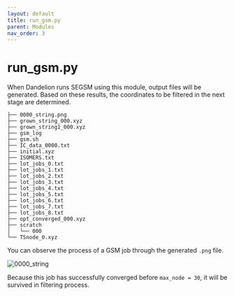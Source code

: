 ```yaml
---
layout: default
title: run_gsm.py
parent: Modules
nav_order: 3
---
```


# run_gsm.py

When Dandelion runs SEGSM using this module, output files will be generated. Based on these results, the coordinates to be filtered in the next stage are determined.

  ```
  ├── 0000_string.png
  ├── grown_string_000.xyz
  ├── grown_string1_000.xyz
  ├── gsm_log
  ├── gsm.sh
  ├── IC_data_0000.txt
  ├── initial.xyz
  ├── ISOMERS.txt
  ├── lot_jobs_0.txt
  ├── lot_jobs_1.txt
  ├── lot_jobs_2.txt
  ├── lot_jobs_3.txt
  ├── lot_jobs_4.txt
  ├── lot_jobs_5.txt
  ├── lot_jobs_6.txt
  ├── lot_jobs_7.txt
  ├── lot_jobs_8.txt
  ├── opt_converged_000.xyz
  ├── scratch
  │   └── 000
  └── TSnode_0.xyz
  ```
  You can observe the process of a GSM job through the generated `.png` file.

  ![0000_string](https://github.com/user-attachments/assets/bd4aab1e-9679-4b8c-ba67-412fec56b5aa)

  Because this job has successfully converged before `max_node = 30`, it will be survived in filtering process.
  

